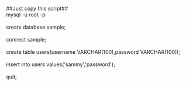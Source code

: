 ##Just copy this script##
<br>mysql -u root -p</br>
<br>create database sample;</br>
<br>connect sample;</br>
<br>create table users(username VARCHAR(100),password VARCHAR(100));</br>
<br>insert into users values('sammy','password');</br>
<br>quit;</br>
